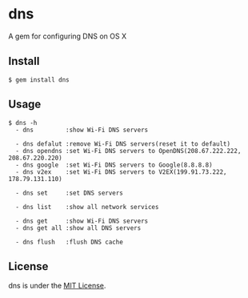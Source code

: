 # dns

A gem for configuring DNS on OS X

## Install

```shell
$ gem install dns
```

## Usage

```shell
$ dns -h
  - dns         :show Wi-Fi DNS servers

  - dns defalut :remove Wi-Fi DNS servers(reset it to default)
  - dns opendns :set Wi-Fi DNS servers to OpenDNS(208.67.222.222, 208.67.220.220)
  - dns google  :set Wi-Fi DNS servers to Google(8.8.8.8)
  - dns v2ex    :set Wi-Fi DNS servers to V2EX(199.91.73.222, 178.79.131.110)

  - dns set     :set DNS servers

  - dns list    :show all network services

  - dns get     :show Wi-Fi DNS servers
  - dns get all :show all DNS servers

  - dns flush   :flush DNS cache
```

## License

dns is under the [MIT License](http://www.opensource.org/licenses/MIT).
